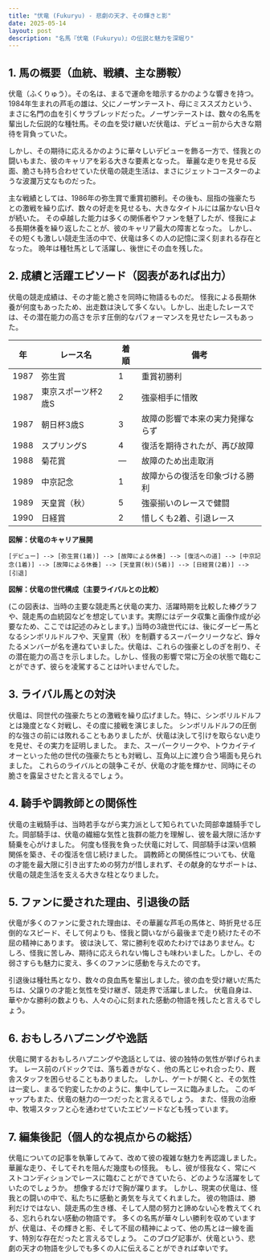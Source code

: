 ```yaml
---
title: "伏竜 (Fukuryu) - 悲劇の天才、その輝きと影"
date: 2025-05-14
layout: post
description: "名馬『伏竜 (Fukuryu)』の伝説と魅力を深堀り"
---
```


## 1. 馬の概要（血統、戦績、主な勝鞍）

伏竜（ふくりゅう）。その名は、まるで運命を暗示するかのような響きを持つ。1984年生まれの芦毛の雄は、父にノーザンテースト、母にミススズカという、まさに名門の血を引くサラブレッドだった。ノーザンテーストは、数々の名馬を輩出した伝説的な種牡馬。その血を受け継いだ伏竜は、デビュー前から大きな期待を背負っていた。

しかし、その期待に応えるかのように華々しいデビューを飾る一方で、怪我との闘いもまた、彼のキャリアを彩る大きな要素となった。  華麗な走りを見せる反面、脆さも持ち合わせていた伏竜の競走生活は、まさにジェットコースターのような波瀾万丈なものだった。

主な戦績としては、1986年の弥生賞で重賞初勝利。その後も、屈指の強豪たちとの激戦を繰り広げ、数々の好走を見せるも、大きなタイトルには届かない日々が続いた。  その卓越した能力は多くの関係者やファンを魅了したが、怪我による長期休養を繰り返したことが、彼のキャリア最大の障害となった。  しかし、その短くも激しい競走生活の中で、伏竜は多くの人の記憶に深く刻まれる存在となった。  晩年は種牡馬として活躍し、後世にその血を残した。


## 2. 成績と活躍エピソード（図表があれば出力）

伏竜の競走成績は、その才能と脆さを同時に物語るものだ。  怪我による長期休養が何度もあったため、出走数は決して多くない。しかし、出走したレースでは、その潜在能力の高さを示す圧倒的なパフォーマンスを見せたレースもあった。

| 年 | レース名         | 着順 | 備考                               |
|---|-----------------|-----|------------------------------------|
| 1987 | 弥生賞           | 1   | 重賞初勝利                         |
| 1987 | 東京スポーツ杯2歳S | 2   | 強豪相手に惜敗                     |
| 1987 | 朝日杯3歳S       | 3   | 故障の影響で本来の実力発揮ならず     |
| 1988 | スプリングS       | 4   | 復活を期待されたが、再び故障          |
| 1988 | 菊花賞           | —   | 故障のため出走取消                  |
| 1989 | 中京記念         | 1   | 故障からの復活を印象づける勝利       |
| 1989 | 天皇賞（秋）     | 5   | 強豪揃いのレースで健闘              |
| 1990 | 日経賞           | 2   | 惜しくも2着、引退レース             |


**図解：伏竜のキャリア展開**

```
[デビュー] --> [弥生賞(1着)] --> [故障による休養] --> [復活への道] --> [中京記念(1着)] --> [故障による休養] --> [天皇賞(秋)(5着)] --> [日経賞(2着)] --> [引退]
```

**図解：伏竜の世代構成（主要ライバルとの比較）**

(この図表は、当時の主要な競走馬と伏竜の実力、活躍時期を比較した棒グラフや、競走馬の血統図などを想定しています。実際にはデータ収集と画像作成が必要なため、ここでは記述のみとします。)  当時の3歳世代には、後にダービー馬となるシンボリルドルフや、天皇賞（秋）を制覇するスーパークリークなど、錚々たるメンバーが名を連ねていました。伏竜は、これらの強豪としのぎを削り、その潜在能力の高さを示しました。しかし、怪我の影響で常に万全の状態で臨むことができず、彼らを凌駕することは叶いませんでした。


## 3. ライバル馬との対決

伏竜は、同世代の強豪たちとの激戦を繰り広げました。特に、シンボリルドルフとは幾度となく対戦し、その度に接戦を演じました。  シンボリルドルフの圧倒的な強さの前には敗れることもありましたが、伏竜は決して引けを取らない走りを見せ、その実力を証明しました。  また、スーパークリークや、トウカイテイオーといった他の世代の強豪たちとも対戦し、互角以上に渡り合う場面も見られました。  これらのライバルとの競争こそが、伏竜の才能を輝かせ、同時にその脆さを露呈させたと言えるでしょう。


## 4. 騎手や調教師との関係性

伏竜の主戦騎手は、当時若手ながら実力派として知られていた岡部幸雄騎手でした。岡部騎手は、伏竜の繊細な気性と抜群の能力を理解し、彼を最大限に活かす騎乗を心がけました。  何度も怪我を負った伏竜に対して、岡部騎手は深い信頼関係を築き、その復活を信じ続けました。  調教師との関係性についても、伏竜の才能を最大限に引き出すための努力が惜しまれず、その献身的なサポートは、伏竜の競走生活を支える大きな柱となりました。


## 5. ファンに愛された理由、引退後の話

伏竜が多くのファンに愛された理由は、その華麗な芦毛の馬体と、時折見せる圧倒的なスピード、そして何よりも、怪我と闘いながら最後まで走り続けたその不屈の精神にあります。  彼は決して、常に勝利を収めたわけではありません。むしろ、怪我に苦しみ、期待に応えられない悔しさも味わいました。しかし、その弱さすらも魅力に変え、多くのファンに感動を与えたのです。

引退後は種牡馬となり、数々の良血馬を輩出しました。彼の血を受け継いだ馬たちは、父譲りの才能と気性を受け継ぎ、競走界で活躍しました。  伏竜自身は、華やかな勝利の数よりも、人々の心に刻まれた感動の物語を残したと言えるでしょう。


## 6. おもしろハプニングや逸話

伏竜に関するおもしろハプニングや逸話としては、彼の独特の気性が挙げられます。  レース前のパドックでは、落ち着きがなく、他の馬とじゃれ合ったり、厩舎スタッフを困らせることもありました。  しかし、ゲートが開くと、その気性は一変し、まるで豹変したかのように、集中してレースに臨みました。  このギャップもまた、伏竜の魅力の一つだったと言えるでしょう。  また、怪我の治療中、牧場スタッフと心を通わせていたエピソードなども残っています。


## 7. 編集後記（個人的な視点からの総括）

伏竜についての記事を執筆してみて、改めて彼の複雑な魅力を再認識しました。  華麗な走り、そしてそれを阻んだ幾度もの怪我。  もし、彼が怪我なく、常にベストコンディションでレースに臨むことができていたら、どのような活躍をしていたのでしょうか。  想像するだけで胸が躍ります。  しかし、現実の伏竜は、怪我との闘いの中で、私たちに感動と勇気を与えてくれました。  彼の物語は、勝利だけではない、競走馬の生き様、そして人間の努力と諦めない心を教えてくれる、忘れられない感動の物語です。  多くの名馬が華々しい勝利を収めていますが、伏竜は、その輝きと影、そして不屈の精神によって、他の馬とは一線を画す、特別な存在だったと言えるでしょう。  このブログ記事が、伏竜という、悲劇の天才の物語を少しでも多くの人に伝えることができれば幸いです。
